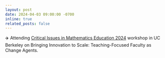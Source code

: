 ```yaml
---
layout: post
date: 2024-04-03 09:00:00 -0700
inline: true
related_posts: false
---
```


:airplane: Attending [Critical Issues in Mathematics Education 2024](https://www.slmath.org/workshops/1096) workshop in UC Berkeley on Bringing Innovation to Scale: Teaching-Focused Faculty as Change Agents.